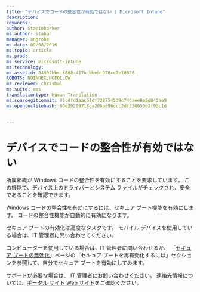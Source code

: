 ```yaml
---
title: "デバイスでコードの整合性が有効ではない | Microsoft Intune"
description: 
keywords: 
author: Staciebarker
ms.author: stabar
manager: angrobe
ms.date: 09/08/2016
ms.topic: article
ms.prod: 
ms.service: microsoft-intune
ms.technology: 
ms.assetid: 84892bbc-f888-417b-bbeb-978cc7e10028
ROBOTS: NOINDEX,NOFOLLOW
ms.reviewer: chrisbal
ms.suite: ems
translationtype: Human Translation
ms.sourcegitcommit: 85cdfd1aac6fdf738754539c746aee8e5d045ae9
ms.openlocfilehash: 60e29209718ca206ae96ccc2df330650e2f93c1d


---
```



# デバイスでコードの整合性が有効ではない

所属組織が Windows コードの整合性を有効にすることを要求しています。 この機能で、デバイス上のドライバーとシステム ファイルがチェックされ、安全であることを確認できます。

Windows コードの整合性を有効にするには、セキュア ブート機能を有効にします。 コードの整合性機能が自動的に有効になります。

セキュア ブートの有効化は高度なタスクです。 モバイル デバイスを使用している場合は、IT 管理者に問い合わせてください。

コンピューターを使用している場合は、IT 管理者に問い合わせるか、 「[セキュア ブートの無効化](https://msdn.microsoft.com/library/windows/hardware/dn898540(v=vs.85).aspx)」ページの「セキュア ブートを再有効化するには」セクションを参照して、自分でセキュア ブートを有効にしてみます。

サポートが必要な場合は、 IT 管理者にお問い合わせください。 連絡先情報については、[ポータル サイト Web サイト](http://portal.manage.microsoft.com)をご確認ください。



<!--HONumber=Oct16_HO2-->


